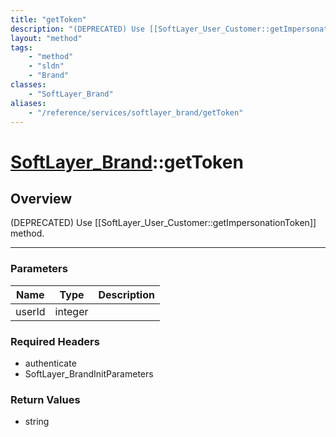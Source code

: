 ```yaml
---
title: "getToken"
description: "(DEPRECATED) Use [[SoftLayer_User_Customer::getImpersonationToken]] method."
layout: "method"
tags:
    - "method"
    - "sldn"
    - "Brand"
classes:
    - "SoftLayer_Brand"
aliases:
    - "/reference/services/softlayer_brand/getToken"
---
```

# [SoftLayer_Brand](/reference/services/SoftLayer_Brand)::getToken




## Overview 
(DEPRECATED) Use [[SoftLayer_User_Customer::getImpersonationToken]] method. 

-----

### Parameters 
|Name | Type | Description |
| --- | --- | --- |
|userId| integer| |


### Required Headers
* authenticate
* SoftLayer_BrandInitParameters


### Return Values
* string




